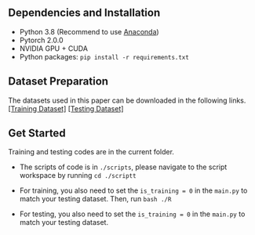 ## Dependencies and Installation
- Python 3.8 (Recommend to use [Anaconda](https://www.anaconda.com/))
- Pytorch 2.0.0
- NVIDIA GPU + CUDA
- Python packages: `pip install -r requirements.txt`


## Dataset Preparation
The datasets used in this paper can be downloaded in the following links.  
[[Training Dataset]](https://pan.baidu.com/s/19DtLPftHomCb6_1V2lREtw?pwd=3gbv)
[[Testing Dataset]](https://pan.baidu.com/s/10KzmwC1jncozOGNZ02Hlaw?pwd=sxfd)



## Get Started
Training and testing codes are in the current folder. 

-   The scripts of code is in `./scripts`, please navigate to the script workspace by running `cd ./scriptt`

-   For training, you also need to set the `is_training = 0` in the `main.py` to match your testing dataset. Then, run `bash ./R`

-   For testing, you also need to set the `is_training = 0` in the `main.py` to match your testing dataset. 